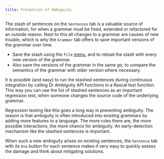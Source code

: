 ```yaml
---
title: Prevention of Ambiguity
---
```


The stash of sentences on the `Sentences` tab is a valuable source of information, for when a grammar
must be fixed, extended or refactored for an outside reason. Next to this all changes to a  grammar
are causes of new trouble, which is why the `Grammar` tab offers to save important versions of the grammar 
over time.

* Save the stash using the `File` [menu]((Usage)), and to reload the stash with every new version of the grammar.
* Also save the versions of the grammar in the same go, to compare the semantics of the grammar with older version where necessary.

It is possible (and easy) to run the stashed sentences during continuous integration by calling Dr Ambiguity API functions
in a Rascal test function. This way you can use the list of stashed sentences as an important regression test,
when someone changes the source code of the underlying grammar.

Regression testing like this goes a long way in preventing ambiguity. The reason is that ambiguity
is often introduced into existing grammars by adding more features to a language. The more rules there are,
the more possible interactions, the more chance for ambiguity. An early-detection mechanism like the stashed
sentences is important.

When such a new ambiguity arises on existing sentences, the `Sentence` tab with its `Use` button for each
sentence makes it very easy to quickly assess the damage and think about mitigating solutions.
